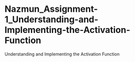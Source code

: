 # Nazmun_Assignment-1_Understanding-and-Implementing-the-Activation-Function
Understanding and Implementing the Activation Function
